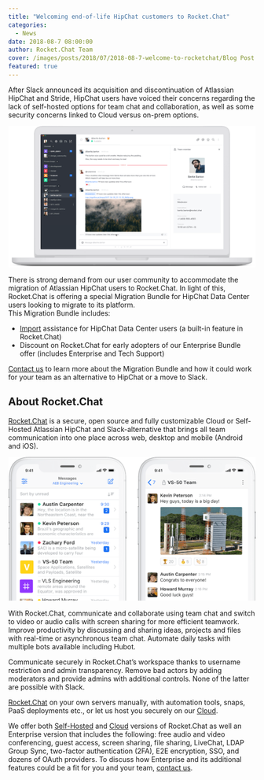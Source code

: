 ```yaml
---
title: "Welcoming end-of-life HipChat customers to Rocket.Chat"
categories:
  - News
date: 2018-08-7 08:00:00
author: Rocket.Chat Team
cover: /images/posts/2018/07/2018-08-7-welcome-to-rocketchat/Blog Post Cover.jpg
featured: true
---
```


After Slack announced its acquisition and discontinuation of Atlassian HipChat and Stride, HipChat users have voiced their concerns regarding the lack of self-hosted options for team chat and collaboration, as well as some security concerns linked to Cloud versus on-prem options.

![rocket.chat team chat platform](/images/posts/2018/08/2018-08-07-welcome-to-rocketchat/rc_descktop_app.png)

There is strong demand from our user community to accommodate the migration of Atlassian HipChat users to Rocket.Chat.  In light of this, Rocket.Chat is offering  a special Migration Bundle for HipChat Data Center users looking to migrate to its platform.
<br/>
This Migration Bundle includes:
- [Import](https://rocket.chat/docs/administrator-guides/import/hipchat/) assistance for HipChat Data Center users (a built-in feature in Rocket.Chat)
- Discount on Rocket.Chat for early adopters of our Enterprise Bundle offer (includes Enterprise and Tech Support)

[Contact us](https://rocket.chat/contact) to learn more about the Migration Bundle and how it could work for your team as an alternative to HipChat or a move to Slack.

## About Rocket.Chat

[Rocket.Chat](https://rocket.chat/) is a secure, open source and fully customizable Cloud or Self-Hosted Atlassian HipChat and Slack-alternative that brings all team communication into one place across web, desktop and mobile (Android and iOS).
<br/>

![Rocket.Chat iOS app](/images/posts/2018/08/2018-08-07-welcome-to-rocketchat/ios_apps.png)

With Rocket.Chat, communicate and collaborate using team chat and switch to video or audio calls with screen sharing for more efficient teamwork.
Improve productivity by discussing and sharing ideas, projects and files with real-time or asynchronous team chat. Automate daily tasks with multiple bots available including Hubot.

Communicate securely in Rocket.Chat’s workspace thanks to username restriction and admin transparency. Remove bad actors by adding moderators and provide admins with additional controls. None of the latter are possible with Slack.

[Rocket.Chat](https://rocket.chat/install) on your own servers manually, with automation tools, snaps, PaaS deployments etc., or let us host you securely on our [Cloud](https://rocket.chat/cloud).

We offer both [Self-Hosted](https://rocket.chat/install) and [Cloud](https://rocket.chat/cloud) versions of Rocket.Chat as well an Enterprise version that includes the following: free audio and video conferencing, guest access, screen sharing, file sharing, LiveChat, LDAP Group Sync, two-factor authentication (2FA), E2E encryption, SSO, and dozens of OAuth providers. To discuss how Enterprise and its additional features could be a fit for you and your team, [contact us](https://rocket.chat/contact).

